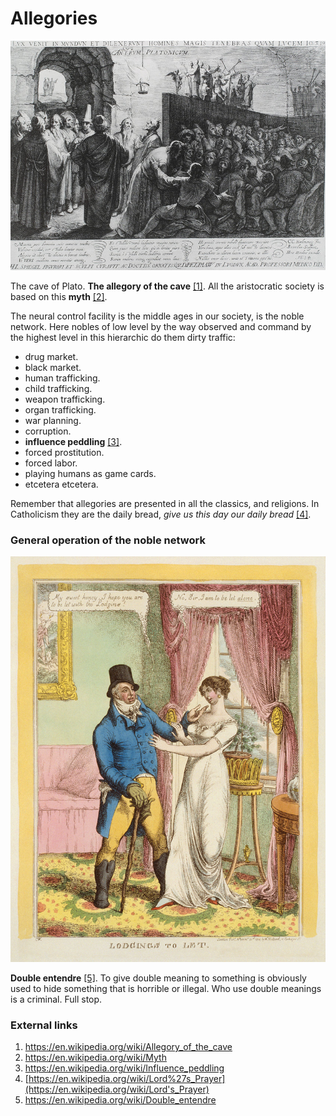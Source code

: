 # Allegories

![The cave of Plato](../Images/Antrum-Platonicum-or-The-Cave-of-Plato-by-Cornelis-Cornelisz-van-Haarlem-printed-by.png)

The cave of Plato. **The allegory of the cave** [[1]](https://en.wikipedia.org/wiki/Allegory_of_the_cave). All the aristocratic society is based on this **myth** [[2]](https://en.wikipedia.org/wiki/Myth). 

The neural control facility is the middle ages in our society, is the noble network. Here nobles of low level by the way observed and command by the highest level in this hierarchic do them dirty traffic:

- drug market.
- black market.
- human trafficking.
- child trafficking.
- weapon trafficking.
- organ trafficking.
- war planning.
- corruption.
- **influence peddling** [[3]](https://en.wikipedia.org/wiki/Influence_peddling).
- forced prostitution.
- forced labor.
- playing humans as game cards.
- etcetera etcetera.

Remember that allegories are presented in all the classics, and religions. In Catholicism they are the daily bread, *give us this day our daily bread* [[4]](https://en.wikipedia.org/wiki/Lord%27s_Prayer).  

### General operation of the noble network

![Double entendre](../Images/1024px-Let_alone2.jpg)

**Double entendre** [[5]](https://en.wikipedia.org/wiki/Double_entendre). To give double meaning to something is obviously used to hide something that is horrible or illegal. Who use double meanings is a criminal. Full stop.

### External links

1. https://en.wikipedia.org/wiki/Allegory_of_the_cave
2. https://en.wikipedia.org/wiki/Myth
3. https://en.wikipedia.org/wiki/Influence_peddling
4. [https://en.wikipedia.org/wiki/Lord%27s_Prayer](https://en.wikipedia.org/wiki/Lord's_Prayer)
5. https://en.wikipedia.org/wiki/Double_entendre